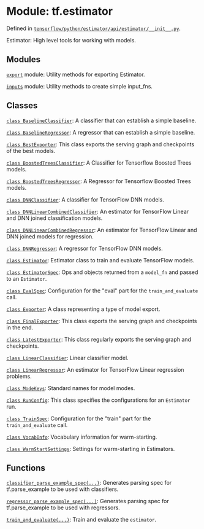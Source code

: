 <div itemscope itemtype="http://developers.google.com/ReferenceObject">
<meta itemprop="name" content="tf.estimator" />
</div>

# Module: tf.estimator



Defined in [`tensorflow/python/estimator/api/estimator/__init__.py`](https://www.tensorflow.org/code/tensorflow/python/estimator/api/estimator/__init__.py).

Estimator: High level tools for working with models.

## Modules

[`export`](../tf/estimator/export.md) module: Utility methods for exporting Estimator.

[`inputs`](../tf/estimator/inputs.md) module: Utility methods to create simple input_fns.

## Classes

[`class BaselineClassifier`](../tf/estimator/BaselineClassifier.md): A classifier that can establish a simple baseline.

[`class BaselineRegressor`](../tf/estimator/BaselineRegressor.md): A regressor that can establish a simple baseline.

[`class BestExporter`](../tf/estimator/BestExporter.md): This class exports the serving graph and checkpoints of the best models.

[`class BoostedTreesClassifier`](../tf/estimator/BoostedTreesClassifier.md): A Classifier for Tensorflow Boosted Trees models.

[`class BoostedTreesRegressor`](../tf/estimator/BoostedTreesRegressor.md): A Regressor for Tensorflow Boosted Trees models.

[`class DNNClassifier`](../tf/estimator/DNNClassifier.md): A classifier for TensorFlow DNN models.

[`class DNNLinearCombinedClassifier`](../tf/estimator/DNNLinearCombinedClassifier.md): An estimator for TensorFlow Linear and DNN joined classification models.

[`class DNNLinearCombinedRegressor`](../tf/estimator/DNNLinearCombinedRegressor.md): An estimator for TensorFlow Linear and DNN joined models for regression.

[`class DNNRegressor`](../tf/estimator/DNNRegressor.md): A regressor for TensorFlow DNN models.

[`class Estimator`](../tf/estimator/Estimator.md): Estimator class to train and evaluate TensorFlow models.

[`class EstimatorSpec`](../tf/estimator/EstimatorSpec.md): Ops and objects returned from a `model_fn` and passed to an `Estimator`.

[`class EvalSpec`](../tf/estimator/EvalSpec.md): Configuration for the "eval" part for the `train_and_evaluate` call.

[`class Exporter`](../tf/estimator/Exporter.md): A class representing a type of model export.

[`class FinalExporter`](../tf/estimator/FinalExporter.md): This class exports the serving graph and checkpoints in the end.

[`class LatestExporter`](../tf/estimator/LatestExporter.md): This class regularly exports the serving graph and checkpoints.

[`class LinearClassifier`](../tf/estimator/LinearClassifier.md): Linear classifier model.

[`class LinearRegressor`](../tf/estimator/LinearRegressor.md): An estimator for TensorFlow Linear regression problems.

[`class ModeKeys`](../tf/estimator/ModeKeys.md): Standard names for model modes.

[`class RunConfig`](../tf/estimator/RunConfig.md): This class specifies the configurations for an `Estimator` run.

[`class TrainSpec`](../tf/estimator/TrainSpec.md): Configuration for the "train" part for the `train_and_evaluate` call.

[`class VocabInfo`](../tf/estimator/VocabInfo.md): Vocabulary information for warm-starting.

[`class WarmStartSettings`](../tf/estimator/WarmStartSettings.md): Settings for warm-starting in Estimators.

## Functions

[`classifier_parse_example_spec(...)`](../tf/estimator/classifier_parse_example_spec.md): Generates parsing spec for tf.parse_example to be used with classifiers.

[`regressor_parse_example_spec(...)`](../tf/estimator/regressor_parse_example_spec.md): Generates parsing spec for tf.parse_example to be used with regressors.

[`train_and_evaluate(...)`](../tf/estimator/train_and_evaluate.md): Train and evaluate the `estimator`.

